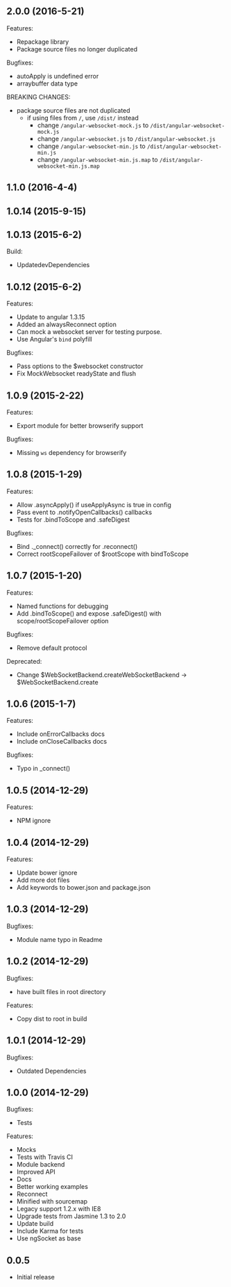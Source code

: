 ## 2.0.0 (2016-5-21)

Features:
  - Repackage library
  - Package source files no longer duplicated

Bugfixes:
  - autoApply is undefined error
  - arraybuffer data type

BREAKING CHANGES:
  - package source files are not duplicated
    - if using files from `/`, use `/dist/` instead
      - change `/angular-websocket-mock.js` to `/dist/angular-websocket-mock.js`
      - change `/angular-websocket.js` to `/dist/angular-websocket.js`
      - change `/angular-websocket-min.js` to `/dist/angular-websocket-min.js`
      - change `/angular-websocket-min.js.map` to `/dist/angular-websocket-min.js.map`

## 1.1.0 (2016-4-4)

## 1.0.14 (2015-9-15)

## 1.0.13 (2015-6-2)
 Build:
  - UpdatedevDependencies

## 1.0.12 (2015-6-2)

Features:
  - Update to angular 1.3.15
  - Added an alwaysReconnect option
  - Can mock a websocket server for testing purpose.
  - Use Angular's `bind` polyfill

Bugfixes:
  - Pass options to the $websocket constructor
  - Fix MockWebsocket readyState and flush


## 1.0.9 (2015-2-22)

Features:
  - Export module for better browserify support

Bugfixes:
  - Missing `ws` dependency for browserify

## 1.0.8 (2015-1-29)

Features:
  - Allow .asyncApply() if useApplyAsync is true in config
  - Pass event to .notifyOpenCallbacks() callbacks
  - Tests for .bindToScope and .safeDigest

Bugfixes:
  - Bind ._connect() correctly for .reconnect()
  - Correct rootScopeFailover of $rootScope with bindToScope

## 1.0.7 (2015-1-20)

Features:
  - Named functions for debugging
  - Add .bindToScope() and expose .safeDigest() with scope/rootScopeFailover option

Bugfixes:
  - Remove default protocol

Deprecated:
  - Change $WebSocketBackend.createWebSocketBackend -> $WebSocketBackend.create

## 1.0.6 (2015-1-7)

Features:
  - Include onErrorCallbacks docs
  - Include onCloseCallbacks docs

Bugfixes:
  - Typo in _connect()

## 1.0.5 (2014-12-29)

Features:
  - NPM ignore

## 1.0.4 (2014-12-29)

Features:
  - Update bower ignore
  - Add more dot files
  - Add keywords to bower.json and package.json

## 1.0.3 (2014-12-29)

Bugfixes:
  - Module name typo in Readme

## 1.0.2 (2014-12-29)

Bugfixes:
  - have built files in root directory

Features:
  - Copy dist to root in build


## 1.0.1 (2014-12-29)

Bugfixes:
  - Outdated Dependencies

## 1.0.0 (2014-12-29)

Bugfixes:
  - Tests

Features:
  - Mocks
  - Tests with Travis CI
  - Module backend
  - Improved API
  - Docs
  - Better working examples
  - Reconnect
  - Minified with sourcemap
  - Legacy support 1.2.x with IE8
  - Upgrade tests from Jasmine 1.3 to 2.0
  - Update build
  - Include Karma for tests
  - Use ngSocket as base

## 0.0.5
  - Initial release
